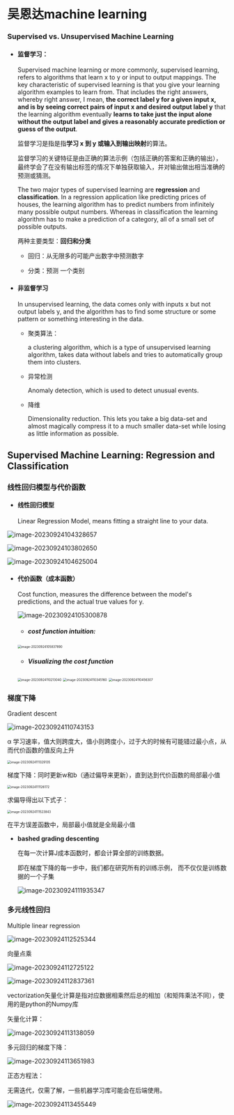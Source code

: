 # 吴恩达machine learning

### Supervised vs. Unsupervised Machine Learning

- #### 监督学习：

  Supervised machine learning or more commonly, supervised learning, refers to algorithms that learn x to y or input to 	output mappings. The key characteristic of supervised learning is that you give your learning algorithm examples to learn from. That includes the right answers, whereby right answer, I mean, **the correct label y for a given input x, and is by seeing correct pairs of input x and desired output label y** that the learning algorithm eventually **learns to take just the input alone without the output label and gives a reasonably accurate prediction or guess of the output**.

  监督学习是指是指**学习 x 到 y 或输入到输出映射**的算法。 

  监督学习的关键特征是由正确的算法示例（包括正确的答案和正确的输出），最终学会了在没有输出标签的情况下单独获取输入，并对输出做出相当准确的预测或猜测。

  The two major types of supervised learning are **regression** and **classification**. In a regression application like predicting prices of houses, the learning algorithm has to predict numbers from infinitely many possible output numbers. Whereas in classification the learning algorithm has to make a prediction of a category, all of a small set of possible outputs. 

  两种主要类型：**回归和分类**

  - 回归：从无限多的可能产出数字中预测数字

  - 分类：预测 一个类别



- #### 非监督学习

  In unsupervised learning, the data comes only with inputs x but not output labels y, and the algorithm has to find some structure or some pattern or something interesting in the data. 

  - 聚类算法： 

    a clustering algorithm, which is a type of unsupervised learning algorithm, takes data without labels and tries to automatically group them into clusters. 

  - 异常检测

    Anomaly detection, which is used to detect unusual events.

  - 降维

    Dimensionality reduction. This lets you take a big data-set and almost magically compress it to a much smaller data-set while losing as little information as possible. 

    

## Supervised Machine Learning: Regression and Classification

### 线性回归模型与代价函数 

- #### 线性回归模型

  Linear Regression Model, means fitting a straight line to your data.

![image-20230924104328657](C:\Users\五三七\AppData\Roaming\Typora\typora-user-images\image-20230924104328657.png)

![image-20230924103802650](C:\Users\五三七\AppData\Roaming\Typora\typora-user-images\image-20230924103802650.png)

![image-20230924104625004](C:\Users\五三七\AppData\Roaming\Typora\typora-user-images\image-20230924104625004.png)



- #### 代价函数（成本函数）

  Cost function, measures the difference between the model's predictions, and the actual true values for y.

  ![image-20230924105300878](C:\Users\五三七\AppData\Roaming\Typora\typora-user-images\image-20230924105300878.png)

  

  - ##### cost function intuition:

  <img src="C:\Users\五三七\AppData\Roaming\Typora\typora-user-images\image-20230924105837890.png" alt="image-20230924105837890" style="zoom:50%;" />

  

  - ##### Visualizing the cost function

  <img src="C:\Users\五三七\AppData\Roaming\Typora\typora-user-images\image-20230924110213040.png" alt="image-20230924110213040" style="zoom:50%;" />

  <img src="C:\Users\五三七\AppData\Roaming\Typora\typora-user-images\image-20230924110345160.png" alt="image-20230924110345160" style="zoom:50%;" />

  <img src="C:\Users\五三七\AppData\Roaming\Typora\typora-user-images\image-20230924110456307.png" alt="image-20230924110456307" style="zoom:50%;" />

### 梯度下降

Gradient descent

![image-20230924110743153](C:\Users\五三七\AppData\Roaming\Typora\typora-user-images\image-20230924110743153.png)

α 学习速率，值大则跨度大，值小则跨度小，过于大的时候有可能错过最小点，从而代价函数的值反向上升

<img src="C:\Users\五三七\AppData\Roaming\Typora\typora-user-images\image-20230924111329135.png" alt="image-20230924111329135" style="zoom:50%;" />

梯度下降：同时更新w和b（通过偏导来更新），直到达到代价函数的局部最小值

<img src="C:\Users\五三七\AppData\Roaming\Typora\typora-user-images\image-20230924111126172.png" alt="image-20230924111126172" style="zoom:50%;" />

求偏导得出以下式子：

<img src="C:\Users\五三七\AppData\Roaming\Typora\typora-user-images\image-20230924111523843.png" alt="image-20230924111523843" style="zoom:50%;" />

在平方误差函数中，局部最小值就是全局最小值

- **bashed grading descenting**

  在每一次计算J成本函数时，都会计算全部的训练数据。

  即在梯度下降的每一步中，我们都在研究所有的训练示例， 而不仅仅是训练数据的一个子集

  ![image-20230924111935347](C:\Users\五三七\AppData\Roaming\Typora\typora-user-images\image-20230924111935347.png)



### 多元线性回归

Multiple linear regression

![image-20230924112525344](C:\Users\五三七\AppData\Roaming\Typora\typora-user-images\image-20230924112525344.png)

向量点乘

![image-20230924112725122](C:\Users\五三七\AppData\Roaming\Typora\typora-user-images\image-20230924112725122.png)

![image-20230924112837361](C:\Users\五三七\AppData\Roaming\Typora\typora-user-images\image-20230924112837361.png)

vectorization矢量化计算是指对应数据相乘然后总的相加（和矩阵乘法不同），使用的是python的Numpy库

矢量化计算：

![image-20230924113138059](C:\Users\五三七\AppData\Roaming\Typora\typora-user-images\image-20230924113138059.png)



多元回归的梯度下降：

![image-20230924113651983](C:\Users\五三七\AppData\Roaming\Typora\typora-user-images\image-20230924113651983.png)

正态方程法：

无需迭代，仅需了解，一些机器学习库可能会在后端使用。

![image-20230924113455449](C:\Users\五三七\AppData\Roaming\Typora\typora-user-images\image-20230924113455449.png)
